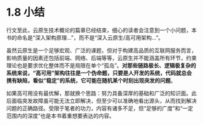 # 1.8 小结

行文至此，云原生技术概论的篇章已经结束，细心的读者会注意到一个小问题，本书的命名是“深入架构原理...”，而不是“深入云原生/高可用架构...”。

虽然云原生是一个足够宏观、广泛的课题，但对于构建高品质的互联网服务而言，影响质量的因素还包括前端、网络、后端等等，云原生并不能涵盖所有环节，约束理论也是要求优化整体而不是局限在单个“孤岛”。**对那些链路极长、逻辑极复杂的系统来说，“高可用”架构往往是一个伪命题，只要是人开发的系统，代码就总会携有缺陷，看似“稳定”的系统，它可能在随机某个时刻出现突发的问题**。

如果高可用没有最优解，那就换个思路：努力具备深厚的基础和广泛的知识面。此后面临突发故障虽可能无法立即解决，但至少可以准确地看出源头，从而找到解决问题的正确路径。受限于笔者的功力，内容有诸多不足，但“足够的广度”和“一定范围内的深度”也是本书着重想要表达的内容。